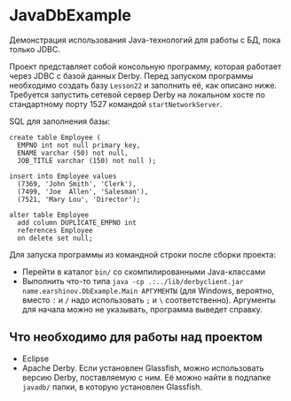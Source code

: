 # JavaDbExample

Демонстрация использования Java-технологий для работы с БД, пока только JDBC.

Проект представляет собой консольную программу, которая работает через JDBC с базой данных Derby.
Перед запуском программы необходимо создать базу `Lesson22` и заполнить её, как описано ниже.
Требуется запустить сетевой сервер Derby на локальном хосте по стандартному порту 1527 командой `startNetworkServer`.

SQL для заполнения базы:

    create table Employee (
      EMPNO int not null primary key,
      ENAME varchar (50) not null,
      JOB_TITLE varchar (150) not null );

    insert into Employee values
      (7369, 'John Smith', 'Clerk'),
      (7499, 'Joe  Allen', 'Salesman'),
      (7521, 'Mary Lou', 'Director');

    alter table Employee
      add column DUPLICATE_EMPNO int
      references Employee
      on delete set null;

Для запуска программы из командной строки после сборки проекта:

  * Перейти в каталог `bin/` со скомпилированными Java-классами
  * Выполнить что-то типа `java -cp .:../lib/derbyclient.jar name.earshinov.DbExample.Main АРГУМЕНТЫ`
    (для Windows, вероятно, вместо `:` и `/` надо использовать `;` и `\` соответственно).
    Аргументы для начала можно не указывать, программа выведет справку.

## Что необходимо для работы над проектом

  * Eclipse
  * Apache Derby.  Если установлен Glassfish, можно использовать версию Derby, поставляемую с ним.
    Её можно найти в подпапке `javadb/` папки, в которую установлен Glassfish.
